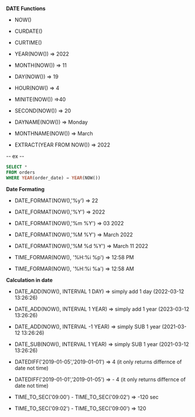 
**DATE Functions**

- NOW()
- CURDATE()
- CURTIME()
- YEAR(NOW()) => 2022
- MONTH(NOW()) => 11
- DAY(NOW()) => 19
- HOUR(NOW() => 4
- MINITE(NOW()) =>40
- SECOND(NOW()) => 20

- DAYNAME(NOW()) => Monday
- MONTHNAME(NOW()) => March

- EXTRACT(YEAR FROM NOW()) => 2022

-- ex --

```SQL
SELECT *
FROM orders
WHERE YEAR(order_date) = YEAR(NOW())
```
**Date Formating**

- DATE_FORMAT(NOW(),'%y') => 22
- DATE_FORMAT(NOW(),'%Y') => 2022
- DATE_FORMAT(NOW(),'%m %Y') => 03 2022
- DATE_FORMAT(NOW(),'%M %Y') => March 2022
- DATE_FORMAT(NOW(),'%M %d %Y') => March 11 2022

- TIME_FORMAR(NOW(), '%H:%i %p') => 12:58 PM
- TIME_FORMAR(NOW(), '%H:%i %a') => 12:58 AM



**Calculation in date**
- DATE_ADD(NOW(), INTERVAL 1 DAY) => simply add 1 day (2022-03-12 13:26:26)
- DATE_ADD(NOW(), INTERVAL 1 YEAR) => simply add 1 year (2023-03-12 13:26:26)

- DATE_ADD(NOW(), INTERVAL -1 YEAR) => simply SUB 1 year (2021-03-12 13:26:26)
- DATE_SUB(NOW(), INTERVAL 1 YEAR) => simply SUB 1 year (2021-03-12 13:26:26)

- DATEDIFF('2019-01-05','2019-01-01') => 4 (it only returns differnce of date not time)
- DATEDIFF('2019-01-01','2019-01-05') => - 4 (it only returns differnce of date not time)

- TIME_TO_SEC('09:00') - TIME_TO_SEC('09:02') => -120 sec
- TIME_TO_SEC('09:02') - TIME_TO_SEC('09:00')  => 120